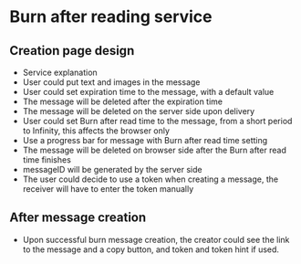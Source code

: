 # Burn after reading service

## Creation page design

- Service explanation
- User could put text and images in the message
- User could set expiration time to the message, with a default value
- The message will be deleted after the expiration time
- The message will be deleted on the server side upon delivery
- User could set Burn after read time to the message, from a short period to Infinity, this affects the browser only
- Use a progress bar for message with Burn after read time setting
- The message will be deleted on browser side after the Burn after read time finishes
- messageID will be generated by the server side
- The user could decide to use a token when creating a message, the receiver will have to enter the token manually

## After message creation
- Upon successful burn message creation, the creator could see the link to the message and a copy button, and token and token hint if used.
